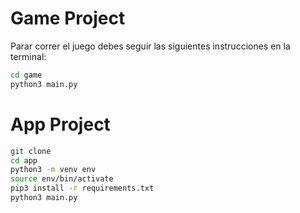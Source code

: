 # Game Project

Parar correr el juego debes seguir las siguientes instrucciones en la terminal:


```sh
cd game
python3 main.py
```

# App Project


```sh
git clone
cd app
python3 -m venv env
source env/bin/activate
pip3 install -r requirements.txt
python3 main.py
```
